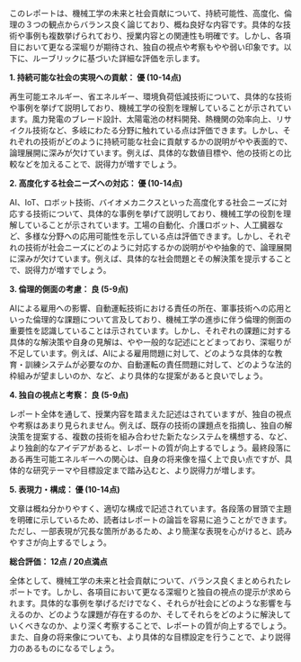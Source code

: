 このレポートは、機械工学の未来と社会貢献について、持続可能性、高度化、倫理の３つの観点からバランス良く論じており、概ね良好な内容です。具体的な技術や事例も複数挙げられており、授業内容との関連性も明確です。しかし、各項目において更なる深堀りが期待され、独自の視点や考察もやや弱い印象です。以下に、ルーブリックに基づいた詳細な評価を示します。

**1. 持続可能な社会の実現への貢献： 優 (10-14点)**

再生可能エネルギー、省エネルギー、環境負荷低減技術について、具体的な技術や事例を挙げて説明しており、機械工学の役割を理解していることが示されています。風力発電のブレード設計、太陽電池の材料開発、熱機関の効率向上、リサイクル技術など、多岐にわたる分野に触れている点は評価できます。しかし、それぞれの技術がどのように持続可能な社会に貢献するかの説明がやや表面的で、論理展開に深みが欠けています。例えば、具体的な数値目標や、他の技術との比較などを加えることで、説得力が増すでしょう。

**2. 高度化する社会ニーズへの対応： 優 (10-14点)**

AI、IoT、ロボット技術、バイオメカニクスといった高度化する社会ニーズに対応する技術について、具体的な事例を挙げて説明しており、機械工学の役割を理解していることが示されています。工場の自動化、介護ロボット、人工臓器など、多様な分野への応用可能性を示している点は評価できます。しかし、それぞれの技術が社会ニーズにどのように対応するかの説明がやや抽象的で、論理展開に深みが欠けています。例えば、具体的な社会問題とその解決策を提示することで、説得力が増すでしょう。

**3. 倫理的側面の考慮： 良 (5-9点)**

AIによる雇用への影響、自動運転技術における責任の所在、軍事技術への応用といった倫理的な課題について言及しており、機械工学の進歩に伴う倫理的側面の重要性を認識していることは示されています。しかし、それぞれの課題に対する具体的な解決策や自身の見解は、やや一般的な記述にとどまっており、深堀りが不足しています。例えば、AIによる雇用問題に対して、どのような具体的な教育・訓練システムが必要なのか、自動運転の責任問題に対して、どのような法的枠組みが望ましいのか、など、より具体的な提案があると良いでしょう。

**4. 独自の視点と考察： 良 (5-9点)**

レポート全体を通して、授業内容を踏まえた記述はされていますが、独自の視点や考察はあまり見られません。例えば、既存の技術の課題点を指摘し、独自の解決策を提案する、複数の技術を組み合わせた新たなシステムを構想する、など、より独創的なアイデアがあると、レポートの質が向上するでしょう。最終段落にある再生可能エネルギーへの関心は、自身の将来像を描く上で良い点ですが、具体的な研究テーマや目標設定まで踏み込むと、より説得力が増します。

**5. 表現力・構成： 優 (10-14点)**

文章は概ね分かりやすく、適切な構成で記述されています。各段落の冒頭で主題を明確に示しているため、読者はレポートの論旨を容易に追うことができます。ただし、一部表現が冗長な箇所があるため、より簡潔な表現を心がけると、読みやすさが向上するでしょう。

**総合評価： 12点 / 20点満点**

全体として、機械工学の未来と社会貢献について、バランス良くまとめられたレポートです。しかし、各項目において更なる深堀りと独自の視点の提示が求められます。具体的な事例を挙げるだけでなく、それらが社会にどのような影響を与えるのか、どのような課題が存在するのか、そしてそれらをどのように解決していくべきなのか、より深く考察することで、レポートの質が向上するでしょう。また、自身の将来像についても、より具体的な目標設定を行うことで、より説得力のあるものになるでしょう。
